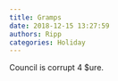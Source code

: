 ```yaml
---
title: Gramps
date: 2018-12-15 13:27:59
authors: Ripp
categories: Holiday
---
```


 Council is corrupt 4 $ure.